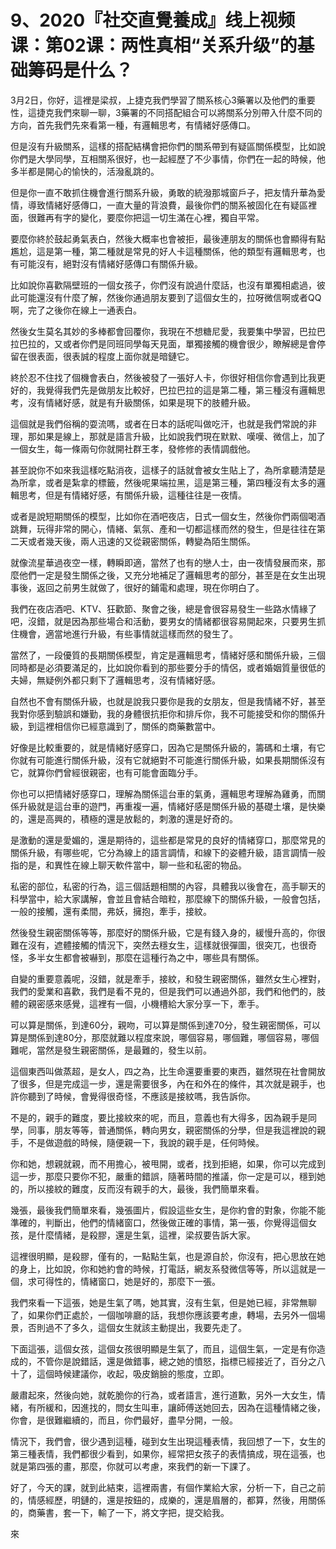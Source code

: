 # 9、2020『社交直覺養成』线上视频课：第02课：两性真相“关系升级”的基础筹码是什么？

3月2日，你好，這裡是梁叔，上捷克我們學習了關系核心3藥署以及他們的重要性，這捷克我們來聊一聊，3藥署的不同搭配組合可以將關系分別帶入什麼不同的方向，首先我們先來看第一種，有邏輯思考，有情緒好感傳口。

但是沒有升級關系，這樣的搭配結構會把你們的關系帶到有疑區關係模型，比如說你們是大學同學，互相關系很好，也一起經歷了不少事情，你們在一起的時候，他多半都是開心的愉快的，活潑亂跳的。

但是你一直不敢抓住機會進行關系升級，勇敢的統潑那城窗戶子，把友情升華為愛情，導致情緒好感傳口，一直大量的背浪費，最後你們的關系被固化在有疑區裡面，很難再有字的變化，要麼你把這一切生滿在心裡，獨自平常。

要麼你終於鼓起勇氣表白，然後大概率也會被拒，最後連朋友的關係也會顯得有點尷尬，這是第一種，第二種就是常見的好人卡這種關係，他的類型有邏輯思考，也有可能沒有，絕對沒有情緒好感傳口有關係升級。

比如說你喜歡隔壁班的一個女孩子，你們沒有說過什麼話，也沒有單獨相處過，彼此可能還沒有什麼了解，然後你通過朋友要到了這個女生的，拉呀微信啊或者QQ啊，完了之後你在線上一通表白。

然後女生莫名其妙的多棒都會回覆你，我現在不想糖尼愛，我要集中學習，巴拉巴拉巴拉的，又或者你們是同班同學每天見面，單獨接觸的機會很少，瞭解總是會停留在很表面，很表誠的程度上面你就是暗鏈它。

終於忍不住找了個機會表白，然後被發了一張好人卡，你很好相信你會遇到比我更好的，我覺得我們先是做朋友比較好，巴拉巴拉的這是第二種，第三種沒有邏輯思考，沒有情緒好感，就是有升級關係，如果是現下的肢體升級。

這個就是我們俗稱的耍流嗎，或者在日本的話呢叫做吃汗，也就是我們常說的非理，那如果是線上，那就是語言升級，比如說我們現在默默、嘆嘆、微信上，加了一個女生，每一條兩句你就開社群王孝，發修修的表情調戲他。

甚至說你不如來我這樣吃點消夜，這樣子的話就會被女生貼上了，為所拿聽清楚是為所拿，或者是紮拿的標籤，然後呢果端拉黑，這是第三種，第四種沒有太多的邏輯思考，但是有情緒好感，有關係升級，這種往往是一夜情。

或者是說短期關係的模型，比如你在酒吧夜店，日式一個女生，然後你們兩個喝酒跳舞，玩得非常的開心，情緒、氣氛、產和一切都這樣而然的發生，但是往往在第二天或者幾天後，兩人迅速的又從親密關係，轉變為陌生關係。

就像流星華過夜空一樣，轉瞬即適，當然了也有的戀人士，由一夜情發展而來，那麼他們一定是發生關係之後，又充分地補足了邏輯思考的部分，甚至是在女生出現事後，返回之前男生就做了，很好的鋪電和處理，現在你明白了。

我們在夜店酒吧、KTV、狂歡節、聚會之後，總是會很容易發生一些路水情緣了吧，沒錯，就是因為那些場合和活動，要男女的情緒都很容易開起來，只要男生抓住機會，適當地進行升級，有些事情就這樣而然的發生了。

當然了，一段優質的長期關係模型，肯定是邏輯思考，情緒好感和關係升級，三個同時都是必須要滿足的，比如說你看到的那些要分手的情侶，或者婚姻質量很低的夫婦，無疑例外都只剩下了邏輯思考，沒有情緒好感。

自然也不會有關係升級，也就是說我只要你是我的女朋友，但是我情緒不好，甚至我對你感到驗誤和嫌勤，我的身體很抗拒你和排斥你，我不可能接受和你的關係升級，到這裡相信你已經意識到了，關係的商藥數當中。

好像是比較重要的，就是情緒好感穿口，因為它是關係升級的，籌碼和土壤，有它你就有可能進行關係升級，沒有它就絕對不可能進行關係升級，如果長期關係沒有它，就算你們曾經很親密，也有可能會面臨分手。

你也可以把情緒好感穿口，理解為關係這台車的氣勇，邏輯思考理解為雞勇，而關係升級就是這台車的遊門，再重複一遍，情緒好感是關係升級的基礎土壤，是快樂的，還是高興的，積極的還是放鬆的，刺激的還是好奇的。

是激動的還是愛媚的，還是期待的，這些都是常見的良好的情緒穿口，那麼常見的關係升級，有哪些呢，它分為線上的語言調情，和線下的姿體升級，語言調情一般指的是，和異性在線上聊天軟件當中，聊一些和私密的物品。

私密的部位，私密的行為，這三個話題相關的內容，具體我以後會在，高手聊天的科學當中，給大家講解，會並且會結合暗粒，那麼線下的關係升級，一般會包括，一般的接觸，還有柔間，弗妖，擁抱，牽手，接紋。

然後發生親密關係等等，那麼好的關係升級，它是有錢入身的，緩慢升高的，你很難在沒有，遮體接觸的情況下，突然去穩女生，這樣就很彈圖，很突兀，也很奇怪，多半女生都會被嚇到，那麼在這種行為之中，哪些具有關係。

自變的重要意義呢，沒錯，就是牽手，接紋，和發生親密關係，雖然女生心裡對，我們的愛業和喜歡，我們是看不見的，但是我們可以通過外部，我們和他們的，肢體的親密感來感覺，這裡有一個，小機槽給大家分享一下，牽手。

可以算是關係，到達60分，親吻，可以算是關係到達70分，發生親密關係，可以算是關係到達80分，那麼就難以程度來說，哪個容易，哪個難，哪個容易，哪個難呢，當然是發生親密關係，是最難的，發生以前。

這個東西叫做蒸超，是女人，四之為，比生命還要重要的東西，雖然現在社會開放了很多，但是完成這一步，還是需要很多，內在和外在的條件，其次就是親手，也許你聽到了時候，會覺得很奇怪，不應該是接紋嗎，我告訴你。

不是的，親手的難度，要比接紋來的呢，而且，意義也有大得多，因為親手是同學，同事，朋友等等，普通關係，轉向男女，親密關係的分學，但是我這裡說的親手，不是做遊戲的時候，隨便親一下，我說的親手是，任何時候。

你和她，想親就親，而不用擔心，被甩開，或者，找到拒絕，如果，你可以完成到這一步，那麼只要你不犯，嚴重的錯誤，隨著時間的推議，你一定是可以，穩到她的，所以接紋的難度，反而沒有親手的大，最後，我們簡單來看。

幾張，最後我們簡單來看，幾張圖片，假設這些女生，是你約會的對象，你能不能準確的，判斷出，他們的情緒窗口，然後做正確的事情，第一張，你覺得這個女孩，是什麼情緒，是殺膠，還是生氣，這裡，梁叔要告訴大家。

這裡很明顯，是殺膠，僅有的，一點點生氣，也是源自於，你沒有，把心思放在她的身上，比如說，你和她約會的時候，打電話，網友系發微信等等，所以這就是一個，求可得性的，情緒窗口，她是好的，那麼下一張。

我們來看一下這張，她是生氣了嗎，她其實，沒有生氣，但是她已經，非常無聊了，如果你們正處於，一個咖啡廳的話，我想你應該要考慮，轉場，去另外一個場景，否則過不了多久，這個女生就該主動提出，我要先走了。

下面這張，這個女孩，這個女孩很明顯是生氣了，而且，這個生氣，一定是有你造成的，不管你是說錯話，還是做錯事，總之她的憤怒，指標已經接近了，百分之八十了，這個時候建議你，收起，吸皮銷臉的態度，立即。

嚴肅起來，然後向她，就乾脆你的行為，或者語言，進行道歉，另外一大女生，情緒，有所緩和，因進找的，問女生叫車，讓師傅送她回去，因為在這種情緒之後，你會，是很難繼續的，而且，你們最好，盡早分開，一般。

情況下，我們會，很少遇到這種，碰到女生出現這種表情，我回想了一下，女生的第三種表情，我們都很少看到，如果你，經常把女孩子的表情搞成，現在這張，也就是第四張的畫，那麼，你就可以考慮，來我們的新一下課了。

好了，今天的課，就到此結束，這裡兩書，有個作業給大家，分析一下，自己之前的，情感經歷，明鏈的，還是按鈕的，成樂的，還是眉層的，都算，然後，用關係的，商藥書，套一下，輸了一下，將文字把，提交給我。

來